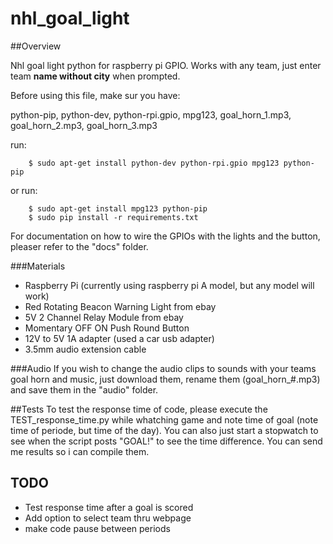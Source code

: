 # nhl_goal_light

##Overview

Nhl goal light python for raspberry pi GPIO. Works with any team, just enter team **name without city** when prompted.

Before using this file, make sur you have:


python-pip, python-dev, python-rpi.gpio, mpg123, goal_horn_1.mp3, goal_horn_2.mp3, goal_horn_3.mp3

run: 

        $ sudo apt-get install python-dev python-rpi.gpio mpg123 python-pip
or run: 

        $ sudo apt-get install mpg123 python-pip
        $ sudo pip install -r requirements.txt

For documentation on how to wire the GPIOs with the lights and the button, pleaser refer to the "docs" folder.

###Materials

* Raspberry Pi (currently using raspberry pi A model, but any model will work)
* Red Rotating Beacon Warning Light from ebay
* 5V 2 Channel Relay Module from ebay
* Momentary OFF ON Push Round Button
* 12V to 5V 1A adapter (used a car usb adapter)
* 3.5mm audio extension cable

###Audio
If you wish to change the audio clips to sounds with your teams goal horn and music, just download them, rename them (goal_horn_#.mp3) and save them in the "audio" folder.

##Tests
To test the response time of code, please execute the TEST_response_time.py while whatching game and note time of goal (note time of periode, but time of the day). You can also just start a stopwatch to see when the script posts "GOAL!" to see the time difference. You can send me results so i can compile them.

## TODO
* Test response time after a goal is scored
* Add option to select team thru webpage
* make code pause between periods
